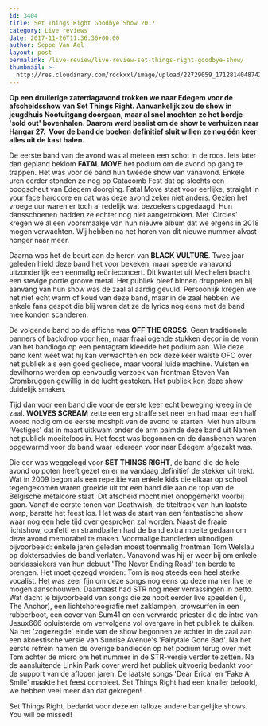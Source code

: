 ```yaml
---
id: 3404
title: Set Things Right Goodbye Show 2017
category: Live reviews
date: 2017-11-26T11:36:36+00:00
author: Seppe Van Ael
layout: post
permalink: /live-review/live-review-set-things-right-goodbye-show/
thumbnail: >-
  http://res.cloudinary.com/rockxxl/image/upload/22729059_1712814048742573_4334967792492425130_n.jpg
---
```

**Op een druilerige zaterdagavond trokken we naar Edegem voor de afscheidsshow van Set Things Right. Aanvankelijk zou de show in jeugdhuis Nootuitgang doorgaan, maar al snel mochten ze het bordje 'sold out' bovenhalen. Daarom werd beslist om de show te verhuizen naar Hangar 27.  Voor de band de boeken definitief sluit willen ze nog één keer alles uit de kast halen.**

De eerste band van de avond was al meteen een schot in de roos. Iets later dan gepland beklom **FATAL MOVE** het podium om de avond op gang te trappen. Het was voor de band hun tweede show van vanavond. Enkele uren eerder stonden ze nog op Catacomb Fest dat op slechts een boogscheut van Edegem doorging. Fatal Move staat voor eerlijke, straight in your face hardcore en dat was deze avond zeker niet anders. Gezien het vroege uur waren er toch al redelijk wat bezoekers opgedaagd. Hun dansschoenen hadden ze echter nog niet aangetrokken. Met 'Circles' kregen we al een voorsmaakje van hun nieuwe album dat we ergens in 2018 mogen verwachten. Wij hebben na het horen van dit nieuwe nummer alvast honger naar meer.

Daarna was het de beurt aan de heren van **BLACK VULTURE**. Twee jaar geleden hield deze band het voor bekeken, maar speelde vanavond uitzonderlijk een eenmalig reünieconcert. Dit kwartet uit Mechelen bracht een stevige portie groove metal. Het publiek bleef binnen druppelen en bij aanvang van hun show was de zaal al aardig gevuld. Persoonlijk kregen we het niet echt warm of koud van deze band, maar in de zaal hebben we enkele fans gespot die blij waren dat ze de lyrics nog eens met de band mee konden scanderen.

De volgende band op de affiche was **OFF THE CROSS**. Geen traditionele banners of backdrop voor hen, maar fraai ogende stukken decor in de vorm van het bandlogo op een pentagram kleedde het podium aan. Wie deze band kent weet wat hij kan verwachten en ook deze keer walste OFC over het publiek als een goed geoliede, maar vooral luide machine. Vuisten en devilhorns werden op eenvoudig verzoek van frontman Steven Van Crombruggen gewillig in de lucht gestoken. Het publiek kon deze show duidelijk smaken.

Tijd dan voor een band die voor de eerste keer echt beweging kreeg in de zaal. **WOLVES SCREAM** zette een erg straffe set neer en had maar een half woord nodig om de eerste moshpit van de avond te starten. Met hun album 'Vestiges' dat in maart uitkwam onder de arm palmde deze band uit Namen het publiek moeiteloos in. Het feest was begonnen en de dansbenen waren opgewarmd voor de band waar iedereen voor naar Edegem afgezakt was.

Die eer was weggelegd voor **SET THINGS RIGHT**, de band die de hele avond op poten heeft gezet en er na vandaag definitief de stekker uit trekt. Wat in 2009 begon als een repetitie van enkele kids die elkaar op school tegengekomen waren groeide uit tot een band die aan de top van de Belgische metalcore staat. Dit afscheid mocht niet onopgemerkt voorbij gaan. Vanaf de eerste tonen van Deathwish, de titeltrack van hun laatste worp, barstte het feest los. Het was de start van een fantastische show waar nog een hele tijd over gesproken zal worden. Naast de fraaie lichtshow, confetti en strandballen had de band extra moeite gedaan om deze avond memorabel te maken. Voormalige bandleden uitnodigen bijvoorbeeld: enkele jaren geleden moest toenmalig frontman Tom Welslau op doktersadvies de band verlaten. Vanavond was hij er weer bij om enkele oerklassiekers van hun debuut 'The Never Ending Road' ten berde te brengen. Het moet gezegd worden: Tom is nog steeds een heel sterke vocalist. Het was zeer fijn om deze songs nog eens op deze manier live te mogen aanschouwen. Daarnaast had STR nog meer verrassingen in petto. Wat dacht je bijvoorbeeld van songs die ze nooit eerder live speelden (I, The Anchor), een lichtchoreografie met zaklampen, crowsurfen in een rubberboot, een cover van Sum41 en een verwarde priester die de intro van Jesux666 opluisterde om vervolgens vol overgave in het publiek te duiken. Na het 'zogezegde' einde van de show begonnen ze achter in de zaal aan een akoestische versie van Sunrise Avenue's 'Fairytale Gone Bad'. Na het eerste refrein namen de overige bandleden op het podium terug over met Tom achter de micro om het nummer in de STR-versie verder te zetten. Na de aansluitende Linkin Park cover werd het publiek uitvoerig bedankt voor de support van de aflopen jaren. De laatste songs 'Dear Erica' en 'Fake A Smile' maakte het feest compleet. Set Things Right had een knaller beloofd, we hebben veel meer dan dat gekregen!

Set Things Right, bedankt voor deze en talloze andere bangelijke shows. You will be missed!